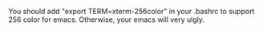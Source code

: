 You should add "export TERM=xterm-256color" in your .bashrc to support 256 color for emacs. Otherwise, your emacs will very ulgly.
